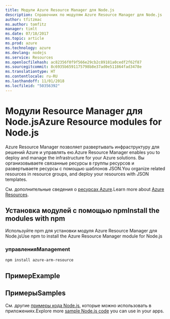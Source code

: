 ```yaml
---
title: Модули Azure Resource Manager для Node.js
description: Справочник по модулям Azure Resource Manager для Node.js
author: tfitzmac
ms.author: tomfitz
manager: timlt
ms.date: 07/18/2017
ms.topic: article
ms.prod: azure
ms.technology: azure
ms.devlang: nodejs
ms.service: Resources
ms.openlocfilehash: ac82356f0f9f566e29cb2c89181a0cedf2f62f87
ms.sourcegitcommit: 8c6935b6591175798b8e37ad0e511864fad3478e
ms.translationtype: HT
ms.contentlocale: ru-RU
ms.lasthandoff: 11/01/2018
ms.locfileid: "50356392"
---
```

# <a name="azure-resource-modules-for-nodejs"></a><span data-ttu-id="3b020-103">Модули Resource Manager для Node.js</span><span class="sxs-lookup"><span data-stu-id="3b020-103">Azure Resource modules for Node.js</span></span>

<span data-ttu-id="3b020-104">Azure Resource Manager позволяет развертывать инфраструктуру для решений Azure и управлять ею.</span><span class="sxs-lookup"><span data-stu-id="3b020-104">Azure Resource Manager enables you to deploy and manage the infrastructure for your Azure solutions.</span></span> <span data-ttu-id="3b020-105">Вы организовываете связанные ресурсы в группы ресурсов и развертываете ресурсы с помощью шаблонов JSON.</span><span class="sxs-lookup"><span data-stu-id="3b020-105">You organize related resources in resource groups, and deploy your resources with JSON templates.</span></span>

<span data-ttu-id="3b020-106">См. дополнительные сведения о [ресурсах Azure](https://docs.microsoft.com/azure/azure-resource-manager/).</span><span class="sxs-lookup"><span data-stu-id="3b020-106">Learn more about [Azure Resources](https://docs.microsoft.com/azure/azure-resource-manager/).</span></span>

## <a name="install-the-modules-with-npm"></a><span data-ttu-id="3b020-107">Установка модулей с помощью npm</span><span class="sxs-lookup"><span data-stu-id="3b020-107">Install the modules with npm</span></span>

<span data-ttu-id="3b020-108">Используйте npm для установки модуля Azure Resource Manager для Node.js</span><span class="sxs-lookup"><span data-stu-id="3b020-108">Use npm to install the Azure Resource Manager module for Node.js</span></span>

### <a name="management"></a><span data-ttu-id="3b020-109">управления</span><span class="sxs-lookup"><span data-stu-id="3b020-109">Management</span></span>

```bash
npm install azure-arm-resource
```

## <a name="example"></a><span data-ttu-id="3b020-110">Пример</span><span class="sxs-lookup"><span data-stu-id="3b020-110">Example</span></span>

## <a name="samples"></a><span data-ttu-id="3b020-111">Примеры</span><span class="sxs-lookup"><span data-stu-id="3b020-111">Samples</span></span>

<span data-ttu-id="3b020-112">См. другие [примеры кода Node.js](https://azure.microsoft.com/resources/samples/?platform=nodejs), которые можно использовать в приложениях.</span><span class="sxs-lookup"><span data-stu-id="3b020-112">Explore more [sample Node.js code](https://azure.microsoft.com/resources/samples/?platform=nodejs) you can use in your apps.</span></span>